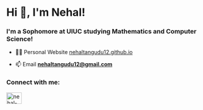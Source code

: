 <h1>Hi 👋, I'm Nehal!</h1>
<h3>I'm a Sophomore at UIUC studying Mathematics and Computer Science!</h3>

- 👨‍💻 Personal Website [nehaltangudu12.github.io](nehaltangudu12.github.io)

- 📫 Email **nehaltangudu12@gmail.com**

<h3 align="left">Connect with me:</h3>
<p align="left">
<a href="https://linkedin.com/in/nehal-sai-tangudu-737b00214" target="blank"><img align="center" src="https://raw.githubusercontent.com/rahuldkjain/github-profile-readme-generator/master/src/images/icons/Social/linked-in-alt.svg" alt="nehal-sai-tangudu-737b00214" height="30" width="40" /></a>
</p>
